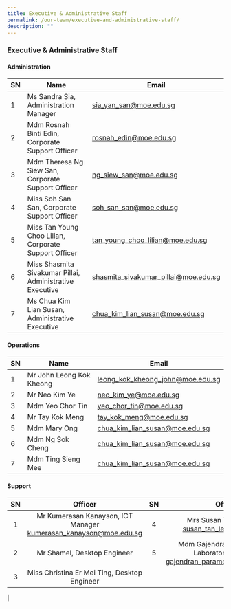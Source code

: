 ```yaml
---
title: Executive & Administrative Staff
permalink: /our-team/executive-and-administrative-staff/
description: ""
---
```

### Executive & Administrative Staff

#### Administration



| SN | Name | Email |
| -------- | -------- | -------- |
| 1     | Ms Sandra Sia, Administration Manager     | [sia_yan_san@moe.edu.sg](mailto:sia_yan_san@moe.edu.sg)      |
| 2     | Mdm Rosnah Binti Edin, Corporate Support Officer     | [rosnah_edin@moe.edu.sg](mailto:rosnah_edin@moe.edu.sg)      |
| 3     | Mdm Theresa Ng Siew San, Corporate Support Officer       | [ng_siew_san@moe.edu.sg](mailto:ng_siew_san@moe.edu.sg)      |
| 4     | Miss Soh San San, Corporate Support Officer       | [soh_san_san@moe.edu.sg](mailto:soh_san_san@moe.edu.sg)         |
| 5     | Miss Tan Young Choo Lilian, Corporate Support Officer       | [tan_young_choo_lilian@moe.edu.sg](mailto:tan_young_choo_lilian@moe.edu.sg)    |
| 6     | Miss Shasmita Sivakumar Pillai, Administrative Executive   | [shasmita_sivakumar_pillai@moe.edu.sg](mailto:shasmita_sivakumar_pillai@moe.edu.sg)     |
| 7     | Ms Chua Kim Lian Susan, Administrative Executive       | [chua_kim_lian_susan@moe.edu.sg](mailto:chua_kim_lian_susan@moe.edu.sg)    |

#### Operations



| SN | Name | Email |
| -------- | -------- | -------- |
| 1     |  Mr John Leong Kok Kheong     | [leong_kok_kheong_john@moe.edu.sg](mailto:leong_kok_kheong_john@moe.edu.sg)     |
| 2     |  Mr Neo Kim Ye     | [neo_kim_ye@moe.edu.sg](mailto:neo_kim_ye@moe.edu.sg)     |
| 3     |  Mdm Yeo Chor Tin     | [yeo_chor_tin@moe.edu.sg](mailto:yeo_chor_tin@moe.edu.sg)     |
| 4     |  Mr Tay Kok Meng     | [tay_kok_meng@moe.edu.sg](mailto:tay_kok_meng@moe.edu.sg)     |
| 5     |  Mdm Mary Ong     | [chua_kim_lian_susan@moe.edu.sg](mailto:chua_kim_lian_susan@moe.edu.sg)     |
| 6     |  Mdm Ng Sok Cheng     | [chua_kim_lian_susan@moe.edu.sg](mailto:chua_kim_lian_susan@moe.edu.sg)     |
| 7     |  Mdm Ting Sieng Mee     | [chua_kim_lian_susan@moe.edu.sg](mailto:chua_kim_lian_susan@moe.edu.sg)     |

#### Support

| SN | Officer  | SN | Officer |
|:---:|:---:|:---:|:---:|
| 1 | Mr Kumerasan Kanayson, ICT Manager <br> [kumerasan_kanayson@moe.edu.sg](mailto:kumerasan_kanayson@moe.edu.sg) | 4 | Mrs Susan Tan, Librarian <br> [susan_tan_ler@moe.edu.sg](mailto:susan_tan_ler@moe.edu.sg)  |
| 2 | Mr Shamel, Desktop Engineer    | 5 | Mdm Gajendran Parameswari, Laboratory Assistant <br> [gajendran_parameswari@moe.edu.sg](mailto:gajendran_parameswari@moe.edu.sg) |
|  3 | Miss Christina Er Mei Ting, Desktop Engineer    |   |   |
|
